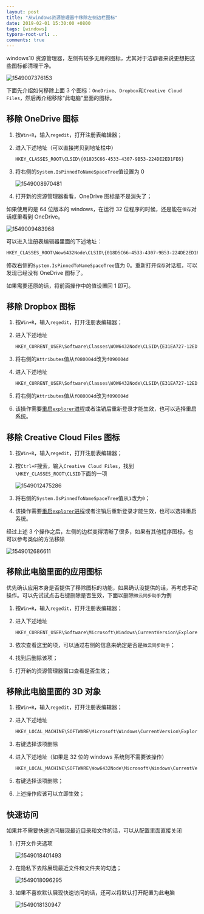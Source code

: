 ```yaml
---
layout: post
title: "从windows资源管理器中移除左侧边栏图标"
date: 2019-02-01 15:30:00 +0800
tags: [windows]
typora-root-url: ..
comments: true
---
```


windows10 资源管理器，左侧有较多无用的图标，尤其对于洁癖者来说更想把这些图标都清理干净。

![1549007376153](https://pic-1251468582.picsh.myqcloud.com/pic/2021/11/04/0b0d31.png)

下面先介绍如何移除上面 3 个图标：`OneDrive`、`Dropbox`和`Creative Cloud Files`，然后再介绍移除“此电脑”里面的图标。

## 移除 OneDrive 图标

1. 按`Win+R`，输入`regedit`，打开注册表编辑器；

2. 进入下述地址（可以直接拷贝到地址栏中）

   ```bash
   HKEY_CLASSES_ROOT\CLSID\{018D5C66-4533-4307-9B53-224DE2ED1FE6}
   ```

3. 将右侧的`System.IsPinnedToNameSpaceTree`值设置为 0

   ![1549008970481](https://pic-1251468582.picsh.myqcloud.com/pic/2021/11/04/a30ad4.png)

4. 打开新的资源管理器看看，OneDrive 图标是不是消失了；

如果使用的是 64 位版本的 windows，在运行 32 位程序的时候，还是能在`保存`对话框里看到 OneDrive。

![1549009483968](https://pic-1251468582.picsh.myqcloud.com/pic/2021/11/04/83d49e.png)

可以进入注册表编辑器里面的下述地址：

```bash
HKEY_CLASSES_ROOT\Wow6432Node\CLSID\{018D5C66-4533-4307-9B53-224DE2ED1FE6}
```

修改右侧的`System.IsPinnedToNameSpaceTree`值为 0。重新打开`保存`对话框，可以发现已经没有 OneDrive 图标了。

如果需要还原的话，将前面操作中的值设置回 1 即可。

## 移除 Dropbox 图标

1. 按`Win+R`，输入`regedit`，打开注册表编辑器；

2. 进入下述地址

   ```bash
   HKEY_CURRENT_USER\Software\Classes\WOW6432Node\CLSID\{E31EA727-12ED-4702-820C-4B6445F28E1A}\ShellFolder
   ```

3. 将右侧的`Attributes`值从`f080004d`改为`f090004d`

4. 进入下述地址

   ```bash
   HKEY_CURRENT_USER\Software\Classes\WOW6432Node\CLSID\{E31EA727-12ED-4702-820C-4B6445F28E1A}\ShellFolder
   ```

5. 将右侧的`Attributes`值从`f080004d`改为`f090004d`
6. 该操作需要[重启`explorer`进程](https://www.winhelponline.com/blog/exit-explorer-restart-windows-10-8/)或者注销后重新登录才能生效，也可以选择重启系统。

## 移除 Creative Cloud Files 图标

1. 按`Win+R`，输入`regedit`，打开注册表编辑器；

2. 按`Ctrl+F`搜索，输入`Creative Cloud Files`，找到`\HKEY_CLASSES_ROOT\CLSID`下面的一项

   ![1549012475286](https://pic-1251468582.picsh.myqcloud.com/pic/2021/11/04/f0e4e3.png)

3. 将右侧的`System.IsPinnedToNameSpaceTree`值从`1`改为`0`；

4. 该操作需要[重启`explorer`进程](https://www.winhelponline.com/blog/exit-explorer-restart-windows-10-8/)或者注销后重新登录才能生效，也可以选择重启系统。

经过上述 3 个操作之后，左侧的边栏变得清晰了很多，如果有其他程序图标，也可以参考类似的方法移除

![1549012686611](https://pic-1251468582.picsh.myqcloud.com/pic/2021/11/04/9f3e82.png)

## 移除此电脑里面的应用图标

优先确认应用本身是否提供了移除图标的功能，如果确认没提供的话，再考虑手动操作。可以先试试点击右键删除是否生效，下面以删除`微云同步助手`为例

1. 按`Win+R`，输入`regedit`，打开注册表编辑器；

2. 进入下述地址

   ```bash
   HKEY_CURRENT_USER\Software\Microsoft\Windows\CurrentVersion\Explorer\MyComputer\NameSpace
   ```

3. 依次查看这里的项，可以通过右侧的信息来确定是否是`微云同步助手`；

4. 找到后删除该项；

5. 打开新的资源管理器窗口查看是否生效；

## 移除此电脑里面的 3D 对象

1. 按`Win+R`，输入`regedit`，打开注册表编辑器；

2. 进入下述地址

   ```bash
   HKEY_LOCAL_MACHINE\SOFTWARE\Microsoft\Windows\CurrentVersion\Explorer\MyComputer\NameSpace\{0DB7E03F-FC29-4DC6-9020-FF41B59E513A}
   ```

3. 右键选择该项删除

4. 进入下述地址（如果是 32 位的 windows 系统则不需要该操作）

   ```bash
   HKEY_LOCAL_MACHINE\SOFTWARE\Wow6432Node\Microsoft\Windows\CurrentVersion\Explorer\MyComputer\NameSpace\{0DB7E03F-FC29-4DC6-9020-FF41B59E513A}
   ```

5. 右键选择该项删除；

6. 上述操作应该可以立即生效；

## 快速访问

如果并不需要快速访问展现最近目录和文件的话，可以从配置里面直接关闭

1. 打开文件夹选项

   ![1549018401493](https://pic-1251468582.picsh.myqcloud.com/pic/2021/11/04/0a99da.png)

2. 在隐私下去除展现最近文件和文件夹的勾选；

   ![1549018096295](https://pic-1251468582.picsh.myqcloud.com/pic/2021/11/04/b3ea05.png)

3. 如果不喜欢默认展现快速访问的话，还可以将默认打开配置为此电脑

   ![1549018130947](https://pic-1251468582.picsh.myqcloud.com/pic/2021/11/04/210175.png)
